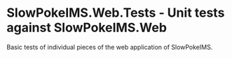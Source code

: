 # SlowPokeIMS.Web.Tests - Unit tests against SlowPokeIMS.Web

Basic tests of individual pieces of the web application of SlowPokeIMS.